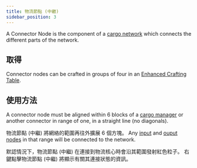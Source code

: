 ```yaml
---
title: 物流節點 (中繼)
sidebar_position: 3
---
```


A Connector Node is the component of a [cargo network](Cargo-Management.md) which connects the different parts of the network.

## 取得

Connector nodes can be crafted in groups of four in an [Enhanced Crafting Table](../Basic-Machines/Enhanced-Crafting-Table.md).

## 使用方法

A connector node must be aligned within 6 blocks of a [cargo manager](Cargo-Manager.md) or another connector in range of one, in a straight line (no diagonals).

物流節點 (中繼) 將網絡的範圍再往外擴展 6 個方塊。 Any [input](Input-Node.md) and [ouput nodes](Output-Node.md) in that range will be connected to the network.

默認情況下，物流節點 (中繼) 在連接到物流核心時會沿其範圍發射紅色粒子。 右鍵點擊物流節點 (中繼) 將顯示有關其連接狀態的資訊。
